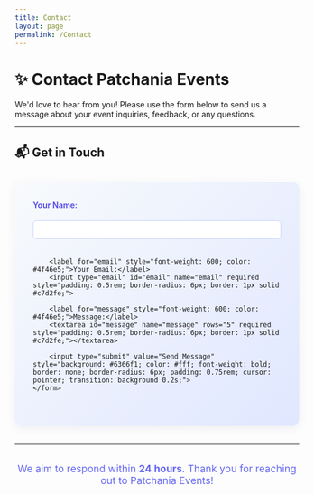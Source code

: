 ```yaml
---
title: Contact
layout: page
permalink: /Contact
---
```


# ✨ Contact Patchania Events

We'd love to hear from you! Please use the form below to send us a message about your event inquiries, feedback, or any questions.

---

## 📬 Get in Touch

<div style="background: linear-gradient(135deg, #f8fafc 0%, #e0e7ff 100%); border-radius: 12px; box-shadow: 0 4px 16px rgba(60, 60, 120, 0.08); padding: 2rem; max-width: 500px; margin: 2rem auto;">
    <form action="mailto:info@patchaniaevents.com" method="POST" enctype="text/plain" style="display: flex; flex-direction: column; gap: 1.2rem;">
        <label for="name" style="font-weight: 600; color: #4f46e5;">Your Name:</label>
        <input type="text" id="name" name="name" required style="padding: 0.5rem; border-radius: 6px; border: 1px solid #c7d2fe;">

        <label for="email" style="font-weight: 600; color: #4f46e5;">Your Email:</label>
        <input type="email" id="email" name="email" required style="padding: 0.5rem; border-radius: 6px; border: 1px solid #c7d2fe;">

        <label for="message" style="font-weight: 600; color: #4f46e5;">Message:</label>
        <textarea id="message" name="message" rows="5" required style="padding: 0.5rem; border-radius: 6px; border: 1px solid #c7d2fe;"></textarea>

        <input type="submit" value="Send Message" style="background: #6366f1; color: #fff; font-weight: bold; border: none; border-radius: 6px; padding: 0.75rem; cursor: pointer; transition: background 0.2s;">
    </form>
</div>

---

<div style="text-align: center; color: #6366f1; font-size: 1.1rem; margin-top: 2rem;">
    We aim to respond within <strong>24 hours</strong>. Thank you for reaching out to Patchania Events!
</div>